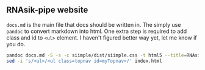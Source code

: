 ## RNAsik-pipe website

`docs.md` is the main file that docs should be written in. The simply use `pandoc` to convert markdown into html. One extra step is required to add class and id to `<ul>` element. I haven't figured better way yet, let me know if you do.

```BASH
pandoc docs.md -S -s -c siimple/dist/siimple.css -t html5 --title=RNAsik-docs -o index.html 
sed -i 's/<ul>/<ul class=topnav id=myTopnav>/' index.html
```

